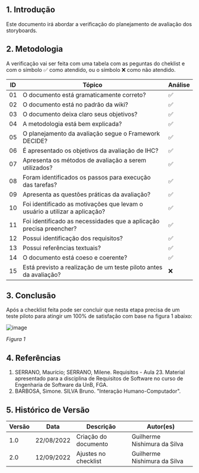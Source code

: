 ## 1. Introdução
Este documento irá abordar a verificação do planejamento de avaliação dos storyboards.


## 2. Metodologia

A verificação vai ser feita com uma tabela com as peguntas do cheklist e com o símbolo ✅ como atendido, ou o símbolo ❌ como não atendido.

| ID  | Tópico                                                                     | Análise |
| --- | -------------------------------------------------------------------------- | ------- |
| 01  | O documento está gramaticamente correto?                                   | ✅       |
| 02  | O documento está no padrão da wiki?                                        | ✅       |
| 03  | O documento deixa claro seus objetivos?                                    | ✅       |
| 04  | A metodologia está bem explicada?                                          | ✅       |
| 05  |  O planejamento da avaliação segue o Framework DECIDE?                     | ✅       |
| 06  | É apresentado os objetivos da avaliação de IHC?                            | ✅       |
| 07  |  Apresenta os métodos de avaliação a serem utilizados?                     | ✅       |
| 08  | Foram identificados os passos para execução das tarefas?                   | ✅       |
| 09  |  Apresenta as questões práticas da avaliação?                              | ✅       |
| 10  | Foi identificado as motivações que levam o usuário a utilizar a aplicação? | ✅       |
| 11  | Foi identificado as necessidades que a aplicação precisa preencher?        | ✅       |
| 12  | Possui identificação dos requisitos?                                       | ✅       |
| 13  | Possui referências textuais?                                               | ✅       |
| 14  | O documento está coeso e coerente?                                         | ✅       |
| 15  | Está previsto a realização de um teste piloto antes da avaliação?          | ❌      |



## 3. Conclusão

Após a checklist feita pode ser concluir que nesta etapa precisa de um teste piloto para atingir um 100% de satisfação com base na figura 1 abaixo:

![image](https://user-images.githubusercontent.com/78215376/189722982-55fbd1d7-6315-4b0a-9b05-2d60b478cc4f.png)

*Figura 1*

## 4. Referências

1. SERRANO, Maurício; SERRANO, Milene. Requisitos - Aula 23. Material apresentado para a disciplina de Requisitos de Software no curso de Engenharia de Software da UnB, FGA.
2. BARBOSA, Simone. SILVA Bruno. "Interação Humano-Computador".


## 5. Histórico de Versão

| Versão | Data       | Descrição                                                     | Autor(es)                 |
| ------ | ---------- | ------------------------------------------------------------- | ------------------------- |
| 1.0    | 22/08/2022 | Criação do documento                                          | Guilherme Nishimura da Silva |
| 2.0    | 12/09/2022 | Ajustes no checklist                                         | Guilherme Nishimura da Silva |
